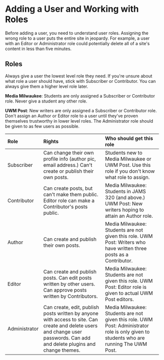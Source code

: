 # Adding a User and Working with Roles

Before adding a user, you need to understand user roles. Assigning the wrong role to a user puts the entire site in jeopardy. For example, a user with an Editor or Administrator role could potentially delete all of a site's content in less than five minutes.

## Roles

Always give a user the lowest level role they need. If you're unsure about what role a user should have, stick with Subscriber or Contributor. You can always give them a higher level role later.

**Media Milwaukee**: Students are only assigned a Subscriber or Contributor role. Never give a student any other role.

**UWM Post**: New writers are only assigned a Subscriber or Contributor role. Don't assign an Author or Editor role to a user until they've proven themselves trustworthy in lower level roles. The Administrator role should be given to as few users as possible.



| Role | Rights | Who should get this role |
| :--- | :--- | :--- |
| Subscriber | Can change their own profile info \(author pic, email address.\) Can't create or publish their own posts. | Students new to Media Milwaukee or UWM Post. Use this role if you don't know what role to assign. |
| Contributor | Can create posts, but can't make them public. Editor role can make a Contributor's posts public. | Media Milwaukee: Students in JAMS 320 \(and above.\) UWM Post: New writers hoping to attain an Author role. |
| Author | Can create and publish their own posts. | Media Milwaukee: Students are not given this role. UWM Post: Writers who have written three posts as a Contributor. |
| Editor | Can create and publish posts. Can edit posts written by other users. Can approve posts written by Contributors. | Media Milwaukee: Students are not given this role. UWM Post: Editor role is given to actual UWM Post editors. |
| Administrator | Can create, edit, publish posts written by anyone with access to site. Can create and delete users and change user passwords. Can add and delete plugins and change themes. | Media Milwaukee: Students are not given this role. UWM Post: Administrator role is only given to students who are running The UWM Post. |





